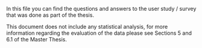 In this file you can find the questions and answers to the user study / survey that was done as part of the thesis. 

This document does not include any statistical analysis, for more information regarding the evaluation of the data please see Sections 5 and 6.1 of the Master Thesis. 
